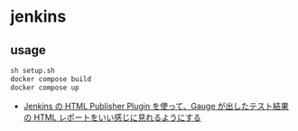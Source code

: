 # jenkins

## usage
```bash
sh setup.sh
docker compose build
docker compose up
```

- [Jenkins の HTML Publisher Plugin を使って、Gauge が出したテスト結果の HTML レポートをいい感じに見れるようにする](https://yufutech.hatenablog.com/entry/2021/03/07/201536#%E6%89%8B%E3%81%A3%E5%8F%96%E3%82%8A%E6%97%A9%E3%81%8F%E3%82%BB%E3%82%AD%E3%83%A5%E3%83%AA%E3%83%86%E3%82%A3%E8%A8%AD%E5%AE%9A%E3%82%92%E5%A4%89%E6%9B%B4%E3%81%99%E3%82%8B)
